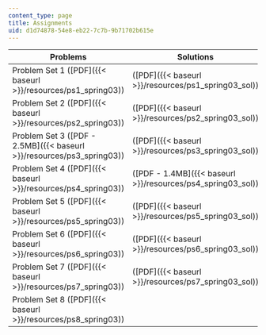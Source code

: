 ```yaml
---
content_type: page
title: Assignments
uid: d1d74878-54e8-eb22-7c7b-9b71702b615e
---
```


| Problems | Solutions |
| --- | --- |
| Problem Set 1 ([PDF]({{< baseurl >}}/resources/ps1_spring03)) | ([PDF]({{< baseurl >}}/resources/ps1_spring03_sol)) |
| Problem Set 2 ([PDF]({{< baseurl >}}/resources/ps2_spring03)) | ([PDF]({{< baseurl >}}/resources/ps2_spring03_sol)) |
| Problem Set 3 ([PDF - 2.5MB]({{< baseurl >}}/resources/ps3_spring03)) | ([PDF]({{< baseurl >}}/resources/ps3_spring03_sol)) |
| Problem Set 4 ([PDF]({{< baseurl >}}/resources/ps4_spring03)) | ([PDF - 1.4MB]({{< baseurl >}}/resources/ps4_spring03_sol)) |
| Problem Set 5 ([PDF]({{< baseurl >}}/resources/ps5_spring03)) | ([PDF]({{< baseurl >}}/resources/ps5_spring03_sol)) |
| Problem Set 6 ([PDF]({{< baseurl >}}/resources/ps6_spring03)) | ([PDF]({{< baseurl >}}/resources/ps6_spring03_sol)) |
| Problem Set 7 ([PDF]({{< baseurl >}}/resources/ps7_spring03)) | ([PDF]({{< baseurl >}}/resources/ps7_spring03_sol)) |
| Problem Set 8 ([PDF]({{< baseurl >}}/resources/ps8_spring03)) |